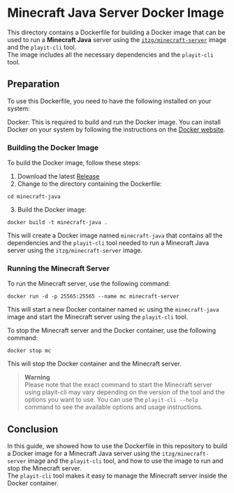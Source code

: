 # Minecraft Java Server Docker Image

This directory contains a Dockerfile for building a Docker image that can be used to run a **Minecraft Java** server using the [`itzg/minecraft-server`](https://hub.docker.com/r/itzg/minecraft-server) image and the `playit-cli` tool.\
The image includes all the necessary dependencies and the `playit-cli` tool.

## Preparation

To use this Dockerfile, you need to have the following installed on your system:

Docker: This is required to build and run the Docker image. You can install Docker on your system by following the instructions on the [Docker website](https://docs.docker.com/get-docker/).

### Building the Docker Image

To build the Docker image, follow these steps:
1. Download the latest [Release](https://github.com/playit-cloud/docker-games/releases/latest)
2. Change to the directory containing the Dockerfile:
```cd
cd minecraft-java
```
3. Build the Docker image:
```
docker build -t minecraft-java .
```
This will create a Docker image named `minecraft-java` that contains all the dependencies and the `playit-cli` tool needed to run a Minecraft Java server using the `itzg/minecraft-server` image.

### Running the Minecraft Server
To run the Minecraft server, use the following command:

```docker
docker run -d -p 25565:25565 --name mc minecraft-server
```
This will start a new Docker container named `mc` using the `minecraft-java` image and start the Minecraft server using the `playit-cli` tool.

To stop the Minecraft server and the Docker container, use the following command:
```docker
docker stop mc
```
This will stop the Docker container and the Minecraft server.

> **Warning**\
> Please note that the exact command to start the Minecraft server using playit-cli may vary depending on the version of the tool and the options you want to use. You can use the `playit-cli --help` command to see the available options and usage instructions.

## Conclusion

In this guide, we showed how to use the Dockerfile in this repository to build a Docker image for a Minecraft Java server using the `itzg/minecraft-server` image and the `playit-cli` tool, and how to use the image to run and stop the Minecraft server.\
The `playit-cli` tool makes it easy to manage the Minecraft server inside the Docker container.